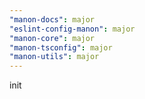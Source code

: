 ```yaml
---
"manon-docs": major
"eslint-config-manon": major
"manon-core": major
"manon-tsconfig": major
"manon-utils": major
---
```


init
